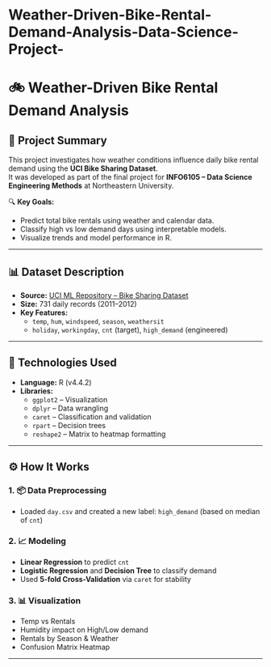 # Weather-Driven-Bike-Rental-Demand-Analysis-Data-Science-Project-
# 🚲 Weather-Driven Bike Rental Demand Analysis

## 📌 Project Summary

This project investigates how weather conditions influence daily bike rental demand using the **UCI Bike Sharing Dataset**.  
It was developed as part of the final project for **INFO6105 – Data Science Engineering Methods** at Northeastern University.

🔍 **Key Goals:**
- Predict total bike rentals using weather and calendar data.
- Classify high vs low demand days using interpretable models.
- Visualize trends and model performance in R.

---

## 📊 Dataset Description

- **Source:** [UCI ML Repository – Bike Sharing Dataset](https://archive.ics.uci.edu/ml/datasets/Bike+Sharing+Dataset)  
- **Size:** 731 daily records (2011–2012)
- **Key Features:**
  - `temp`, `hum`, `windspeed`, `season`, `weathersit`
  - `holiday`, `workingday`, `cnt` (target), `high_demand` (engineered)
  
---

## 🧰 Technologies Used

- **Language:** R (v4.4.2)
- **Libraries:**
  - `ggplot2` – Visualization
  - `dplyr` – Data wrangling
  - `caret` – Classification and validation
  - `rpart` – Decision trees
  - `reshape2` – Matrix to heatmap formatting

---

## ⚙️ How It Works

### 1. 📦 Data Preprocessing
- Loaded `day.csv` and created a new label: `high_demand` (based on median of `cnt`)

### 2. 📈 Modeling
- **Linear Regression** to predict `cnt`
- **Logistic Regression** and **Decision Tree** to classify demand
- Used **5-fold Cross-Validation** via `caret` for stability

### 3. 📊 Visualization
- Temp vs Rentals
- Humidity impact on High/Low demand
- Rentals by Season & Weather
- Confusion Matrix Heatmap

---

